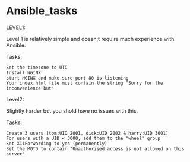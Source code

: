 # Ansible_tasks

LEVEL1:

Level 1 is relatively simple and doesn;t require much experience with Ansible.

Tasks:

    Set the timezone to UTC
    Install NGINX
    start NGINX and make sure port 80 is listening
    Your index.html file must contain the string "Sorry for the inconvenience but"

Level2:

Slightly harder but you shold have no issues with this.

Tasks:

    Create 3 users [tom:UID 2001, dick:UID 2002 & harry:UID 3001]
    For users with a UID < 3000, add them to the "wheel" group
    Set X11Forwarding to yes (permanently)
    Set the MOTD to contain "Unauthorised access is not allowed on this server"
